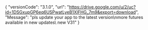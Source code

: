 { "versionCode": "3.1.0", "url": "https://drive.google.com/u/2/uc?id=1DSGxupGP6eq6USPwatLyeB1XlFHG_7m9&export=download", "Message": "pls update your app to the latest version\nmore futures available in new updates\ new V31" }
